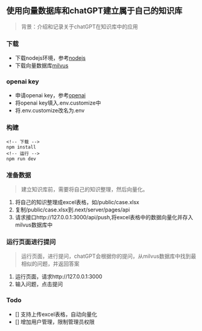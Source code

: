 ## 使用向量数据库和chatGPT建立属于自己的知识库

> 背景：介绍和记录关于chatGPT在知识库中的应用

### 下载
* 下载nodejs环境，参考[nodejs](https://nodejs.org/en/download)
* 下载向量数据库[milvus](https://milvus.io/docs/install_milvus.md)

### openai key
* 申请openai key，参考[openai](https://beta.openai.com/)
* 将openai key填入.env.customize中
* 将.env.customize改名为.env

### 构建
```
<!-- 下载 -->
npm install
<!-- 运行 -->
npm run dev
```

### 准备数据
> 建立知识库前，需要将自己的知识整理，然后向量化。
1. 将自己的知识整理成excel表格，如/public/case.xlsx
2. 复制/public/case.xlsx到.next/server/pages/api
3. 请求接口http://127.0.0.1:3000/api/push,将excel表格中的数据向量化并存入milvus数据库中

### 运行页面进行提问
> 运行页面，进行提问，chatGPT会根据你的提问，从milvus数据库中找到最相似的问题，并返回答案
1. 运行页面，请求http://127.0.0.1:3000
2. 输入问题，点击提问

### Todo
- [] 支持上传excel表格，自动向量化
- [] 增加用户管理，限制管理员权限